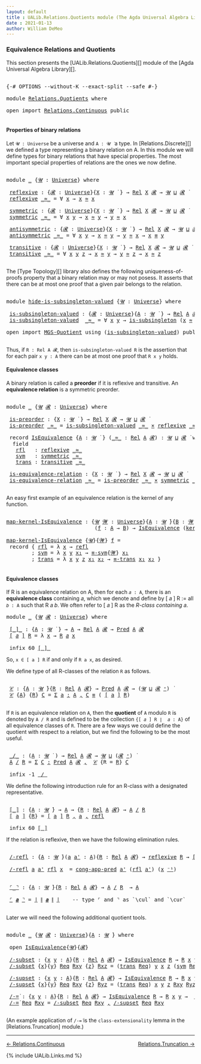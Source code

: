 ```yaml
---
layout: default
title : UALib.Relations.Quotients module (The Agda Universal Algebra Library)
date : 2021-01-13
author: William DeMeo
---
```


### <a id="equivalence-relations-and-quotients">Equivalence Relations and Quotients</a>

This section presents the [UALib.Relations.Quotients][] module of the [Agda Universal Algebra Library][].

<pre class="Agda">

<a id="354" class="Symbol">{-#</a> <a id="358" class="Keyword">OPTIONS</a> <a id="366" class="Pragma">--without-K</a> <a id="378" class="Pragma">--exact-split</a> <a id="392" class="Pragma">--safe</a> <a id="399" class="Symbol">#-}</a>

<a id="404" class="Keyword">module</a> <a id="411" href="Relations.Quotients.html" class="Module">Relations.Quotients</a> <a id="431" class="Keyword">where</a>

<a id="438" class="Keyword">open</a> <a id="443" class="Keyword">import</a> <a id="450" href="Relations.Continuous.html" class="Module">Relations.Continuous</a> <a id="471" class="Keyword">public</a>

</pre>


#### <a id="properties-of-binary-relations">Properties of binary relations</a>

Let `𝓤 : Universe` be a universe and `A : 𝓤 ̇` a type.  In [Relations.Discrete][] we defined a type representing a binary relation on A.  In this module we will define types for binary relations that have special properties. The most important special properties of relations are the ones we now define.

<pre class="Agda">

<a id="891" class="Keyword">module</a> <a id="898" href="Relations.Quotients.html#898" class="Module">_</a> <a id="900" class="Symbol">{</a><a id="901" href="Relations.Quotients.html#901" class="Bound">𝓤</a> <a id="903" class="Symbol">:</a> <a id="905" href="Agda.Primitive.html#423" class="Postulate">Universe</a><a id="913" class="Symbol">}</a> <a id="915" class="Keyword">where</a>

 <a id="923" href="Relations.Quotients.html#923" class="Function">reflexive</a> <a id="933" class="Symbol">:</a> <a id="935" class="Symbol">{</a><a id="936" href="Relations.Quotients.html#936" class="Bound">𝓡</a> <a id="938" class="Symbol">:</a> <a id="940" href="Agda.Primitive.html#423" class="Postulate">Universe</a><a id="948" class="Symbol">}{</a><a id="950" href="Relations.Quotients.html#950" class="Bound">X</a> <a id="952" class="Symbol">:</a> <a id="954" href="Relations.Quotients.html#901" class="Bound">𝓤</a> <a id="956" href="Universes.html#403" class="Function Operator">̇</a> <a id="958" class="Symbol">}</a> <a id="960" class="Symbol">→</a> <a id="962" href="Relations.Discrete.html#7424" class="Function">Rel</a> <a id="966" href="Relations.Quotients.html#950" class="Bound">X</a> <a id="968" href="Relations.Quotients.html#936" class="Bound">𝓡</a> <a id="970" class="Symbol">→</a> <a id="972" href="Relations.Quotients.html#901" class="Bound">𝓤</a> <a id="974" href="Agda.Primitive.html#636" class="Primitive Operator">⊔</a> <a id="976" href="Relations.Quotients.html#936" class="Bound">𝓡</a> <a id="978" href="Universes.html#403" class="Function Operator">̇</a>
 <a id="981" href="Relations.Quotients.html#923" class="Function">reflexive</a> <a id="991" href="Relations.Quotients.html#991" class="Bound Operator">_≈_</a> <a id="995" class="Symbol">=</a> <a id="997" class="Symbol">∀</a> <a id="999" href="Relations.Quotients.html#999" class="Bound">x</a> <a id="1001" class="Symbol">→</a> <a id="1003" href="Relations.Quotients.html#999" class="Bound">x</a> <a id="1005" href="Relations.Quotients.html#991" class="Bound Operator">≈</a> <a id="1007" href="Relations.Quotients.html#999" class="Bound">x</a>

 <a id="1011" href="Relations.Quotients.html#1011" class="Function">symmetric</a> <a id="1021" class="Symbol">:</a> <a id="1023" class="Symbol">{</a><a id="1024" href="Relations.Quotients.html#1024" class="Bound">𝓡</a> <a id="1026" class="Symbol">:</a> <a id="1028" href="Agda.Primitive.html#423" class="Postulate">Universe</a><a id="1036" class="Symbol">}{</a><a id="1038" href="Relations.Quotients.html#1038" class="Bound">X</a> <a id="1040" class="Symbol">:</a> <a id="1042" href="Relations.Quotients.html#901" class="Bound">𝓤</a> <a id="1044" href="Universes.html#403" class="Function Operator">̇</a> <a id="1046" class="Symbol">}</a> <a id="1048" class="Symbol">→</a> <a id="1050" href="Relations.Discrete.html#7424" class="Function">Rel</a> <a id="1054" href="Relations.Quotients.html#1038" class="Bound">X</a> <a id="1056" href="Relations.Quotients.html#1024" class="Bound">𝓡</a> <a id="1058" class="Symbol">→</a> <a id="1060" href="Relations.Quotients.html#901" class="Bound">𝓤</a> <a id="1062" href="Agda.Primitive.html#636" class="Primitive Operator">⊔</a> <a id="1064" href="Relations.Quotients.html#1024" class="Bound">𝓡</a> <a id="1066" href="Universes.html#403" class="Function Operator">̇</a>
 <a id="1069" href="Relations.Quotients.html#1011" class="Function">symmetric</a> <a id="1079" href="Relations.Quotients.html#1079" class="Bound Operator">_≈_</a> <a id="1083" class="Symbol">=</a> <a id="1085" class="Symbol">∀</a> <a id="1087" href="Relations.Quotients.html#1087" class="Bound">x</a> <a id="1089" href="Relations.Quotients.html#1089" class="Bound">y</a> <a id="1091" class="Symbol">→</a> <a id="1093" href="Relations.Quotients.html#1087" class="Bound">x</a> <a id="1095" href="Relations.Quotients.html#1079" class="Bound Operator">≈</a> <a id="1097" href="Relations.Quotients.html#1089" class="Bound">y</a> <a id="1099" class="Symbol">→</a> <a id="1101" href="Relations.Quotients.html#1089" class="Bound">y</a> <a id="1103" href="Relations.Quotients.html#1079" class="Bound Operator">≈</a> <a id="1105" href="Relations.Quotients.html#1087" class="Bound">x</a>

 <a id="1109" href="Relations.Quotients.html#1109" class="Function">antisymmetric</a> <a id="1123" class="Symbol">:</a> <a id="1125" class="Symbol">{</a><a id="1126" href="Relations.Quotients.html#1126" class="Bound">𝓡</a> <a id="1128" class="Symbol">:</a> <a id="1130" href="Agda.Primitive.html#423" class="Postulate">Universe</a><a id="1138" class="Symbol">}{</a><a id="1140" href="Relations.Quotients.html#1140" class="Bound">X</a> <a id="1142" class="Symbol">:</a> <a id="1144" href="Relations.Quotients.html#901" class="Bound">𝓤</a> <a id="1146" href="Universes.html#403" class="Function Operator">̇</a> <a id="1148" class="Symbol">}</a> <a id="1150" class="Symbol">→</a> <a id="1152" href="Relations.Discrete.html#7424" class="Function">Rel</a> <a id="1156" href="Relations.Quotients.html#1140" class="Bound">X</a> <a id="1158" href="Relations.Quotients.html#1126" class="Bound">𝓡</a> <a id="1160" class="Symbol">→</a> <a id="1162" href="Relations.Quotients.html#901" class="Bound">𝓤</a> <a id="1164" href="Agda.Primitive.html#636" class="Primitive Operator">⊔</a> <a id="1166" href="Relations.Quotients.html#1126" class="Bound">𝓡</a> <a id="1168" href="Universes.html#403" class="Function Operator">̇</a>
 <a id="1171" href="Relations.Quotients.html#1109" class="Function">antisymmetric</a> <a id="1185" href="Relations.Quotients.html#1185" class="Bound Operator">_≈_</a> <a id="1189" class="Symbol">=</a> <a id="1191" class="Symbol">∀</a> <a id="1193" href="Relations.Quotients.html#1193" class="Bound">x</a> <a id="1195" href="Relations.Quotients.html#1195" class="Bound">y</a> <a id="1197" class="Symbol">→</a> <a id="1199" href="Relations.Quotients.html#1193" class="Bound">x</a> <a id="1201" href="Relations.Quotients.html#1185" class="Bound Operator">≈</a> <a id="1203" href="Relations.Quotients.html#1195" class="Bound">y</a> <a id="1205" class="Symbol">→</a> <a id="1207" href="Relations.Quotients.html#1195" class="Bound">y</a> <a id="1209" href="Relations.Quotients.html#1185" class="Bound Operator">≈</a> <a id="1211" href="Relations.Quotients.html#1193" class="Bound">x</a> <a id="1213" class="Symbol">→</a> <a id="1215" href="Relations.Quotients.html#1193" class="Bound">x</a> <a id="1217" href="Prelude.Equality.html#1398" class="Datatype Operator">≡</a> <a id="1219" href="Relations.Quotients.html#1195" class="Bound">y</a>

 <a id="1223" href="Relations.Quotients.html#1223" class="Function">transitive</a> <a id="1234" class="Symbol">:</a> <a id="1236" class="Symbol">{</a><a id="1237" href="Relations.Quotients.html#1237" class="Bound">𝓡</a> <a id="1239" class="Symbol">:</a> <a id="1241" href="Agda.Primitive.html#423" class="Postulate">Universe</a><a id="1249" class="Symbol">}{</a><a id="1251" href="Relations.Quotients.html#1251" class="Bound">X</a> <a id="1253" class="Symbol">:</a> <a id="1255" href="Relations.Quotients.html#901" class="Bound">𝓤</a> <a id="1257" href="Universes.html#403" class="Function Operator">̇</a> <a id="1259" class="Symbol">}</a> <a id="1261" class="Symbol">→</a> <a id="1263" href="Relations.Discrete.html#7424" class="Function">Rel</a> <a id="1267" href="Relations.Quotients.html#1251" class="Bound">X</a> <a id="1269" href="Relations.Quotients.html#1237" class="Bound">𝓡</a> <a id="1271" class="Symbol">→</a> <a id="1273" href="Relations.Quotients.html#901" class="Bound">𝓤</a> <a id="1275" href="Agda.Primitive.html#636" class="Primitive Operator">⊔</a> <a id="1277" href="Relations.Quotients.html#1237" class="Bound">𝓡</a> <a id="1279" href="Universes.html#403" class="Function Operator">̇</a>
 <a id="1282" href="Relations.Quotients.html#1223" class="Function">transitive</a> <a id="1293" href="Relations.Quotients.html#1293" class="Bound Operator">_≈_</a> <a id="1297" class="Symbol">=</a> <a id="1299" class="Symbol">∀</a> <a id="1301" href="Relations.Quotients.html#1301" class="Bound">x</a> <a id="1303" href="Relations.Quotients.html#1303" class="Bound">y</a> <a id="1305" href="Relations.Quotients.html#1305" class="Bound">z</a> <a id="1307" class="Symbol">→</a> <a id="1309" href="Relations.Quotients.html#1301" class="Bound">x</a> <a id="1311" href="Relations.Quotients.html#1293" class="Bound Operator">≈</a> <a id="1313" href="Relations.Quotients.html#1303" class="Bound">y</a> <a id="1315" class="Symbol">→</a> <a id="1317" href="Relations.Quotients.html#1303" class="Bound">y</a> <a id="1319" href="Relations.Quotients.html#1293" class="Bound Operator">≈</a> <a id="1321" href="Relations.Quotients.html#1305" class="Bound">z</a> <a id="1323" class="Symbol">→</a> <a id="1325" href="Relations.Quotients.html#1301" class="Bound">x</a> <a id="1327" href="Relations.Quotients.html#1293" class="Bound Operator">≈</a> <a id="1329" href="Relations.Quotients.html#1305" class="Bound">z</a>

</pre>

The [Type Topology][] library also defines the following uniqueness-of-proofs property that a binary relation may or may not posess. It asserts that there can be at most one proof that a given pair belongs to the relation.

<pre class="Agda">

<a id="1582" class="Keyword">module</a> <a id="hide-is-subsingleton-valued"></a><a id="1589" href="Relations.Quotients.html#1589" class="Module">hide-is-subsingleton-valued</a> <a id="1617" class="Symbol">{</a><a id="1618" href="Relations.Quotients.html#1618" class="Bound">𝓤</a> <a id="1620" class="Symbol">:</a> <a id="1622" href="Agda.Primitive.html#423" class="Postulate">Universe</a><a id="1630" class="Symbol">}</a> <a id="1632" class="Keyword">where</a>

 <a id="hide-is-subsingleton-valued.is-subsingleton-valued"></a><a id="1640" href="Relations.Quotients.html#1640" class="Function">is-subsingleton-valued</a> <a id="1663" class="Symbol">:</a> <a id="1665" class="Symbol">{</a><a id="1666" href="Relations.Quotients.html#1666" class="Bound">𝓡</a> <a id="1668" class="Symbol">:</a> <a id="1670" href="Agda.Primitive.html#423" class="Postulate">Universe</a><a id="1678" class="Symbol">}{</a><a id="1680" href="Relations.Quotients.html#1680" class="Bound">A</a> <a id="1682" class="Symbol">:</a> <a id="1684" href="Relations.Quotients.html#1618" class="Bound">𝓤</a> <a id="1686" href="Universes.html#403" class="Function Operator">̇</a> <a id="1688" class="Symbol">}</a> <a id="1690" class="Symbol">→</a> <a id="1692" href="Relations.Discrete.html#7424" class="Function">Rel</a> <a id="1696" href="Relations.Quotients.html#1680" class="Bound">A</a> <a id="1698" href="Relations.Quotients.html#1666" class="Bound">𝓡</a> <a id="1700" class="Symbol">→</a> <a id="1702" href="Relations.Quotients.html#1618" class="Bound">𝓤</a> <a id="1704" href="Agda.Primitive.html#636" class="Primitive Operator">⊔</a> <a id="1706" href="Relations.Quotients.html#1666" class="Bound">𝓡</a> <a id="1708" href="Universes.html#403" class="Function Operator">̇</a>
 <a id="1711" href="Relations.Quotients.html#1640" class="Function">is-subsingleton-valued</a>  <a id="1735" href="Relations.Quotients.html#1735" class="Bound Operator">_≈_</a> <a id="1739" class="Symbol">=</a> <a id="1741" class="Symbol">∀</a> <a id="1743" href="Relations.Quotients.html#1743" class="Bound">x</a> <a id="1745" href="Relations.Quotients.html#1745" class="Bound">y</a> <a id="1747" class="Symbol">→</a> <a id="1749" href="MGS-Basic-UF.html#743" class="Function">is-subsingleton</a> <a id="1765" class="Symbol">(</a><a id="1766" href="Relations.Quotients.html#1743" class="Bound">x</a> <a id="1768" href="Relations.Quotients.html#1735" class="Bound Operator">≈</a> <a id="1770" href="Relations.Quotients.html#1745" class="Bound">y</a><a id="1771" class="Symbol">)</a>

<a id="1774" class="Keyword">open</a> <a id="1779" class="Keyword">import</a> <a id="1786" href="MGS-Quotient.html" class="Module">MGS-Quotient</a> <a id="1799" class="Keyword">using</a> <a id="1805" class="Symbol">(</a><a id="1806" href="MGS-Quotient.html#398" class="Function">is-subsingleton-valued</a><a id="1828" class="Symbol">)</a> <a id="1830" class="Keyword">public</a>

</pre>

Thus, if `R : Rel A 𝓡`, then `is-subsingleton-valued R` is the assertion that for each pair `x y : A` there can be at most one proof that `R x y` holds.



#### <a id="equivalence-classes">Equivalence classes</a>

A binary relation is called a **preorder** if it is reflexive and transitive. An **equivalence relation** is a symmetric preorder.


<pre class="Agda">

<a id="2211" class="Keyword">module</a> <a id="2218" href="Relations.Quotients.html#2218" class="Module">_</a> <a id="2220" class="Symbol">{</a><a id="2221" href="Relations.Quotients.html#2221" class="Bound">𝓤</a> <a id="2223" href="Relations.Quotients.html#2223" class="Bound">𝓡</a> <a id="2225" class="Symbol">:</a> <a id="2227" href="Agda.Primitive.html#423" class="Postulate">Universe</a><a id="2235" class="Symbol">}</a> <a id="2237" class="Keyword">where</a>

 <a id="2245" href="Relations.Quotients.html#2245" class="Function">is-preorder</a> <a id="2257" class="Symbol">:</a> <a id="2259" class="Symbol">{</a><a id="2260" href="Relations.Quotients.html#2260" class="Bound">X</a> <a id="2262" class="Symbol">:</a> <a id="2264" href="Relations.Quotients.html#2221" class="Bound">𝓤</a> <a id="2266" href="Universes.html#403" class="Function Operator">̇</a> <a id="2268" class="Symbol">}</a> <a id="2270" class="Symbol">→</a> <a id="2272" href="Relations.Discrete.html#7424" class="Function">Rel</a> <a id="2276" href="Relations.Quotients.html#2260" class="Bound">X</a> <a id="2278" href="Relations.Quotients.html#2223" class="Bound">𝓡</a> <a id="2280" class="Symbol">→</a> <a id="2282" href="Relations.Quotients.html#2221" class="Bound">𝓤</a> <a id="2284" href="Agda.Primitive.html#636" class="Primitive Operator">⊔</a> <a id="2286" href="Relations.Quotients.html#2223" class="Bound">𝓡</a> <a id="2288" href="Universes.html#403" class="Function Operator">̇</a>
 <a id="2291" href="Relations.Quotients.html#2245" class="Function">is-preorder</a> <a id="2303" href="Relations.Quotients.html#2303" class="Bound Operator">_≈_</a> <a id="2307" class="Symbol">=</a> <a id="2309" href="MGS-Quotient.html#398" class="Function">is-subsingleton-valued</a> <a id="2332" href="Relations.Quotients.html#2303" class="Bound Operator">_≈_</a> <a id="2336" href="MGS-MLTT.html#3515" class="Function Operator">×</a> <a id="2338" href="Relations.Quotients.html#923" class="Function">reflexive</a> <a id="2348" href="Relations.Quotients.html#2303" class="Bound Operator">_≈_</a> <a id="2352" href="MGS-MLTT.html#3515" class="Function Operator">×</a> <a id="2354" href="Relations.Quotients.html#1223" class="Function">transitive</a> <a id="2365" href="Relations.Quotients.html#2303" class="Bound Operator">_≈_</a>

 <a id="2371" class="Keyword">record</a> <a id="2378" href="Relations.Quotients.html#2378" class="Record">IsEquivalence</a> <a id="2392" class="Symbol">{</a><a id="2393" href="Relations.Quotients.html#2393" class="Bound">A</a> <a id="2395" class="Symbol">:</a> <a id="2397" href="Relations.Quotients.html#2221" class="Bound">𝓤</a> <a id="2399" href="Universes.html#403" class="Function Operator">̇</a> <a id="2401" class="Symbol">}</a> <a id="2403" class="Symbol">(</a><a id="2404" href="Relations.Quotients.html#2404" class="Bound Operator">_≈_</a> <a id="2408" class="Symbol">:</a> <a id="2410" href="Relations.Discrete.html#7424" class="Function">Rel</a> <a id="2414" href="Relations.Quotients.html#2393" class="Bound">A</a> <a id="2416" href="Relations.Quotients.html#2223" class="Bound">𝓡</a><a id="2417" class="Symbol">)</a> <a id="2419" class="Symbol">:</a> <a id="2421" href="Relations.Quotients.html#2221" class="Bound">𝓤</a> <a id="2423" href="Agda.Primitive.html#636" class="Primitive Operator">⊔</a> <a id="2425" href="Relations.Quotients.html#2223" class="Bound">𝓡</a> <a id="2427" href="Universes.html#403" class="Function Operator">̇</a> <a id="2429" class="Keyword">where</a>
  <a id="2437" class="Keyword">field</a>
   <a id="2446" href="Relations.Quotients.html#2446" class="Field">rfl</a>   <a id="2452" class="Symbol">:</a> <a id="2454" href="Relations.Quotients.html#923" class="Function">reflexive</a> <a id="2464" href="Relations.Quotients.html#2404" class="Bound Operator">_≈_</a>
   <a id="2471" href="Relations.Quotients.html#2471" class="Field">sym</a>   <a id="2477" class="Symbol">:</a> <a id="2479" href="Relations.Quotients.html#1011" class="Function">symmetric</a> <a id="2489" href="Relations.Quotients.html#2404" class="Bound Operator">_≈_</a>
   <a id="2496" href="Relations.Quotients.html#2496" class="Field">trans</a> <a id="2502" class="Symbol">:</a> <a id="2504" href="Relations.Quotients.html#1223" class="Function">transitive</a> <a id="2515" href="Relations.Quotients.html#2404" class="Bound Operator">_≈_</a>

 <a id="2521" href="Relations.Quotients.html#2521" class="Function">is-equivalence-relation</a> <a id="2545" class="Symbol">:</a> <a id="2547" class="Symbol">{</a><a id="2548" href="Relations.Quotients.html#2548" class="Bound">X</a> <a id="2550" class="Symbol">:</a> <a id="2552" href="Relations.Quotients.html#2221" class="Bound">𝓤</a> <a id="2554" href="Universes.html#403" class="Function Operator">̇</a> <a id="2556" class="Symbol">}</a> <a id="2558" class="Symbol">→</a> <a id="2560" href="Relations.Discrete.html#7424" class="Function">Rel</a> <a id="2564" href="Relations.Quotients.html#2548" class="Bound">X</a> <a id="2566" href="Relations.Quotients.html#2223" class="Bound">𝓡</a> <a id="2568" class="Symbol">→</a> <a id="2570" href="Relations.Quotients.html#2221" class="Bound">𝓤</a> <a id="2572" href="Agda.Primitive.html#636" class="Primitive Operator">⊔</a> <a id="2574" href="Relations.Quotients.html#2223" class="Bound">𝓡</a> <a id="2576" href="Universes.html#403" class="Function Operator">̇</a>
 <a id="2579" href="Relations.Quotients.html#2521" class="Function">is-equivalence-relation</a> <a id="2603" href="Relations.Quotients.html#2603" class="Bound Operator">_≈_</a> <a id="2607" class="Symbol">=</a> <a id="2609" href="Relations.Quotients.html#2245" class="Function">is-preorder</a> <a id="2621" href="Relations.Quotients.html#2603" class="Bound Operator">_≈_</a> <a id="2625" href="MGS-MLTT.html#3515" class="Function Operator">×</a> <a id="2627" href="Relations.Quotients.html#1011" class="Function">symmetric</a> <a id="2637" href="Relations.Quotients.html#2603" class="Bound Operator">_≈_</a>

</pre>

An easy first example of an equivalence relation is the kernel of any function.

<pre class="Agda">

<a id="map-kernel-IsEquivalence"></a><a id="2749" href="Relations.Quotients.html#2749" class="Function">map-kernel-IsEquivalence</a> <a id="2774" class="Symbol">:</a> <a id="2776" class="Symbol">{</a><a id="2777" href="Relations.Quotients.html#2777" class="Bound">𝓤</a> <a id="2779" href="Relations.Quotients.html#2779" class="Bound">𝓦</a> <a id="2781" class="Symbol">:</a> <a id="2783" href="Agda.Primitive.html#423" class="Postulate">Universe</a><a id="2791" class="Symbol">}{</a><a id="2793" href="Relations.Quotients.html#2793" class="Bound">A</a> <a id="2795" class="Symbol">:</a> <a id="2797" href="Relations.Quotients.html#2777" class="Bound">𝓤</a> <a id="2799" href="Universes.html#403" class="Function Operator">̇</a><a id="2800" class="Symbol">}{</a><a id="2802" href="Relations.Quotients.html#2802" class="Bound">B</a> <a id="2804" class="Symbol">:</a> <a id="2806" href="Relations.Quotients.html#2779" class="Bound">𝓦</a> <a id="2808" href="Universes.html#403" class="Function Operator">̇</a><a id="2809" class="Symbol">}</a>
                            <a id="2839" class="Symbol">(</a><a id="2840" href="Relations.Quotients.html#2840" class="Bound">f</a> <a id="2842" class="Symbol">:</a> <a id="2844" href="Relations.Quotients.html#2793" class="Bound">A</a> <a id="2846" class="Symbol">→</a> <a id="2848" href="Relations.Quotients.html#2802" class="Bound">B</a><a id="2849" class="Symbol">)</a> <a id="2851" class="Symbol">→</a> <a id="2853" href="Relations.Quotients.html#2378" class="Record">IsEquivalence</a> <a id="2867" class="Symbol">(</a><a id="2868" href="Relations.Discrete.html#7977" class="Function">ker</a><a id="2871" class="Symbol">{</a><a id="2872" href="Relations.Quotients.html#2777" class="Bound">𝓤</a><a id="2873" class="Symbol">}{</a><a id="2875" href="Relations.Quotients.html#2779" class="Bound">𝓦</a><a id="2876" class="Symbol">}</a> <a id="2878" href="Relations.Quotients.html#2840" class="Bound">f</a><a id="2879" class="Symbol">)</a>

<a id="2882" href="Relations.Quotients.html#2749" class="Function">map-kernel-IsEquivalence</a> <a id="2907" class="Symbol">{</a><a id="2908" href="Relations.Quotients.html#2908" class="Bound">𝓤</a><a id="2909" class="Symbol">}{</a><a id="2911" href="Relations.Quotients.html#2911" class="Bound">𝓦</a><a id="2912" class="Symbol">}</a> <a id="2914" href="Relations.Quotients.html#2914" class="Bound">f</a> <a id="2916" class="Symbol">=</a>
 <a id="2919" class="Keyword">record</a> <a id="2926" class="Symbol">{</a> <a id="2928" href="Relations.Quotients.html#2446" class="Field">rfl</a> <a id="2932" class="Symbol">=</a> <a id="2934" class="Symbol">λ</a> <a id="2936" href="Relations.Quotients.html#2936" class="Bound">x</a> <a id="2938" class="Symbol">→</a> <a id="2940" href="Identity-Type.html#162" class="InductiveConstructor">refl</a>
        <a id="2953" class="Symbol">;</a> <a id="2955" href="Relations.Quotients.html#2471" class="Field">sym</a> <a id="2959" class="Symbol">=</a> <a id="2961" class="Symbol">λ</a> <a id="2963" href="Relations.Quotients.html#2963" class="Bound">x</a> <a id="2965" href="Relations.Quotients.html#2965" class="Bound">y</a> <a id="2967" href="Relations.Quotients.html#2967" class="Bound">x₁</a> <a id="2970" class="Symbol">→</a> <a id="2972" href="Prelude.Equality.html#1977" class="Function">≡-sym</a><a id="2977" class="Symbol">{</a><a id="2978" href="Relations.Quotients.html#2911" class="Bound">𝓦</a><a id="2979" class="Symbol">}</a> <a id="2981" href="Relations.Quotients.html#2967" class="Bound">x₁</a>
        <a id="2992" class="Symbol">;</a> <a id="2994" href="Relations.Quotients.html#2496" class="Field">trans</a> <a id="3000" class="Symbol">=</a> <a id="3002" class="Symbol">λ</a> <a id="3004" href="Relations.Quotients.html#3004" class="Bound">x</a> <a id="3006" href="Relations.Quotients.html#3006" class="Bound">y</a> <a id="3008" href="Relations.Quotients.html#3008" class="Bound">z</a> <a id="3010" href="Relations.Quotients.html#3010" class="Bound">x₁</a> <a id="3013" href="Relations.Quotients.html#3013" class="Bound">x₂</a> <a id="3016" class="Symbol">→</a> <a id="3018" href="Prelude.Equality.html#2122" class="Function">≡-trans</a> <a id="3026" href="Relations.Quotients.html#3010" class="Bound">x₁</a> <a id="3029" href="Relations.Quotients.html#3013" class="Bound">x₂</a> <a id="3032" class="Symbol">}</a>

</pre>




#### <a id="equivalence-classes">Equivalence classes</a>

If R is an equivalence relation on A, then for each `𝑎 : A`, there is an **equivalence class** containing 𝑎, which we denote and define by [ 𝑎 ] R := all `𝑏 : A` such that R 𝑎 𝑏. We often refer to [ 𝑎 ] R as the *R-class containing* 𝑎.

<pre class="Agda">
<a id="3358" class="Keyword">module</a> <a id="3365" href="Relations.Quotients.html#3365" class="Module">_</a> <a id="3367" class="Symbol">{</a><a id="3368" href="Relations.Quotients.html#3368" class="Bound">𝓤</a> <a id="3370" href="Relations.Quotients.html#3370" class="Bound">𝓡</a> <a id="3372" class="Symbol">:</a> <a id="3374" href="Agda.Primitive.html#423" class="Postulate">Universe</a><a id="3382" class="Symbol">}</a> <a id="3384" class="Keyword">where</a>

 <a id="3392" href="Relations.Quotients.html#3392" class="Function Operator">[_]_</a> <a id="3397" class="Symbol">:</a> <a id="3399" class="Symbol">{</a><a id="3400" href="Relations.Quotients.html#3400" class="Bound">A</a> <a id="3402" class="Symbol">:</a> <a id="3404" href="Relations.Quotients.html#3368" class="Bound">𝓤</a> <a id="3406" href="Universes.html#403" class="Function Operator">̇</a> <a id="3408" class="Symbol">}</a> <a id="3410" class="Symbol">→</a> <a id="3412" href="Relations.Quotients.html#3400" class="Bound">A</a> <a id="3414" class="Symbol">→</a> <a id="3416" href="Relations.Discrete.html#7424" class="Function">Rel</a> <a id="3420" href="Relations.Quotients.html#3400" class="Bound">A</a> <a id="3422" href="Relations.Quotients.html#3370" class="Bound">𝓡</a> <a id="3424" class="Symbol">→</a> <a id="3426" href="Relations.Discrete.html#1660" class="Function">Pred</a> <a id="3431" href="Relations.Quotients.html#3400" class="Bound">A</a> <a id="3433" href="Relations.Quotients.html#3370" class="Bound">𝓡</a>
 <a id="3436" href="Relations.Quotients.html#3392" class="Function Operator">[</a> <a id="3438" href="Relations.Quotients.html#3438" class="Bound">𝑎</a> <a id="3440" href="Relations.Quotients.html#3392" class="Function Operator">]</a> <a id="3442" href="Relations.Quotients.html#3442" class="Bound">R</a> <a id="3444" class="Symbol">=</a> <a id="3446" class="Symbol">λ</a> <a id="3448" href="Relations.Quotients.html#3448" class="Bound">x</a> <a id="3450" class="Symbol">→</a> <a id="3452" href="Relations.Quotients.html#3442" class="Bound">R</a> <a id="3454" href="Relations.Quotients.html#3438" class="Bound">𝑎</a> <a id="3456" href="Relations.Quotients.html#3448" class="Bound">x</a>

 <a id="3460" class="Keyword">infix</a> <a id="3466" class="Number">60</a> <a id="3469" href="Relations.Quotients.html#3392" class="Function Operator">[_]_</a>
</pre>

So, `x ∈ [ a ] R` if and only if `R a x`, as desired.

We define type of all R-classes of the relation `R` as follows.

<pre class="Agda">

 <a id="3621" href="Relations.Quotients.html#3621" class="Function">𝒞</a> <a id="3623" class="Symbol">:</a> <a id="3625" class="Symbol">{</a><a id="3626" href="Relations.Quotients.html#3626" class="Bound">A</a> <a id="3628" class="Symbol">:</a> <a id="3630" href="Relations.Quotients.html#3368" class="Bound">𝓤</a> <a id="3632" href="Universes.html#403" class="Function Operator">̇</a><a id="3633" class="Symbol">}{</a><a id="3635" href="Relations.Quotients.html#3635" class="Bound">R</a> <a id="3637" class="Symbol">:</a> <a id="3639" href="Relations.Discrete.html#7424" class="Function">Rel</a> <a id="3643" href="Relations.Quotients.html#3626" class="Bound">A</a> <a id="3645" href="Relations.Quotients.html#3370" class="Bound">𝓡</a><a id="3646" class="Symbol">}</a> <a id="3648" class="Symbol">→</a> <a id="3650" href="Relations.Discrete.html#1660" class="Function">Pred</a> <a id="3655" href="Relations.Quotients.html#3626" class="Bound">A</a> <a id="3657" href="Relations.Quotients.html#3370" class="Bound">𝓡</a> <a id="3659" class="Symbol">→</a> <a id="3661" class="Symbol">(</a><a id="3662" href="Relations.Quotients.html#3368" class="Bound">𝓤</a> <a id="3664" href="Agda.Primitive.html#636" class="Primitive Operator">⊔</a> <a id="3666" href="Relations.Quotients.html#3370" class="Bound">𝓡</a> <a id="3668" href="Agda.Primitive.html#606" class="Primitive Operator">⁺</a><a id="3669" class="Symbol">)</a> <a id="3671" href="Universes.html#403" class="Function Operator">̇</a>
 <a id="3674" href="Relations.Quotients.html#3621" class="Function">𝒞</a> <a id="3676" class="Symbol">{</a><a id="3677" href="Relations.Quotients.html#3677" class="Bound">A</a><a id="3678" class="Symbol">}</a> <a id="3680" class="Symbol">{</a><a id="3681" href="Relations.Quotients.html#3681" class="Bound">R</a><a id="3682" class="Symbol">}</a> <a id="3684" href="Relations.Quotients.html#3684" class="Bound">C</a> <a id="3686" class="Symbol">=</a> <a id="3688" href="MGS-MLTT.html#3074" class="Function">Σ</a> <a id="3690" href="Relations.Quotients.html#3690" class="Bound">a</a> <a id="3692" href="MGS-MLTT.html#3074" class="Function">꞉</a> <a id="3694" href="Relations.Quotients.html#3677" class="Bound">A</a> <a id="3696" href="MGS-MLTT.html#3074" class="Function">,</a> <a id="3698" href="Relations.Quotients.html#3684" class="Bound">C</a> <a id="3700" href="Prelude.Equality.html#1398" class="Datatype Operator">≡</a> <a id="3702" class="Symbol">(</a> <a id="3704" href="Relations.Quotients.html#3392" class="Function Operator">[</a> <a id="3706" href="Relations.Quotients.html#3690" class="Bound">a</a> <a id="3708" href="Relations.Quotients.html#3392" class="Function Operator">]</a> <a id="3710" href="Relations.Quotients.html#3681" class="Bound">R</a><a id="3711" class="Symbol">)</a>

</pre>

If `R` is an equivalence relation on `A`, then the **quotient** of `A` modulo `R` is denoted by `A / R` and is defined to be the collection `{[ 𝑎 ] R ∣  𝑎 : A}` of all equivalence classes of `R`. There are a few ways we could define the quotient with respect to a relation, but we find the following to be the most useful.

<pre class="Agda">

 <a id="4065" href="Relations.Quotients.html#4065" class="Function Operator">_/_</a> <a id="4069" class="Symbol">:</a> <a id="4071" class="Symbol">(</a><a id="4072" href="Relations.Quotients.html#4072" class="Bound">A</a> <a id="4074" class="Symbol">:</a> <a id="4076" href="Relations.Quotients.html#3368" class="Bound">𝓤</a> <a id="4078" href="Universes.html#403" class="Function Operator">̇</a> <a id="4080" class="Symbol">)</a> <a id="4082" class="Symbol">→</a> <a id="4084" href="Relations.Discrete.html#7424" class="Function">Rel</a> <a id="4088" href="Relations.Quotients.html#4072" class="Bound">A</a> <a id="4090" href="Relations.Quotients.html#3370" class="Bound">𝓡</a> <a id="4092" class="Symbol">→</a> <a id="4094" href="Relations.Quotients.html#3368" class="Bound">𝓤</a> <a id="4096" href="Agda.Primitive.html#636" class="Primitive Operator">⊔</a> <a id="4098" class="Symbol">(</a><a id="4099" href="Relations.Quotients.html#3370" class="Bound">𝓡</a> <a id="4101" href="Agda.Primitive.html#606" class="Primitive Operator">⁺</a><a id="4102" class="Symbol">)</a> <a id="4104" href="Universes.html#403" class="Function Operator">̇</a>
 <a id="4107" href="Relations.Quotients.html#4107" class="Bound">A</a> <a id="4109" href="Relations.Quotients.html#4065" class="Function Operator">/</a> <a id="4111" href="Relations.Quotients.html#4111" class="Bound">R</a> <a id="4113" class="Symbol">=</a> <a id="4115" href="MGS-MLTT.html#3074" class="Function">Σ</a> <a id="4117" href="Relations.Quotients.html#4117" class="Bound">C</a> <a id="4119" href="MGS-MLTT.html#3074" class="Function">꞉</a> <a id="4121" href="Relations.Discrete.html#1660" class="Function">Pred</a> <a id="4126" href="Relations.Quotients.html#4107" class="Bound">A</a> <a id="4128" href="Relations.Quotients.html#3370" class="Bound">𝓡</a> <a id="4130" href="MGS-MLTT.html#3074" class="Function">,</a>  <a id="4133" href="Relations.Quotients.html#3621" class="Function">𝒞</a> <a id="4135" class="Symbol">{</a><a id="4136" class="Argument">R</a> <a id="4138" class="Symbol">=</a> <a id="4140" href="Relations.Quotients.html#4111" class="Bound">R</a><a id="4141" class="Symbol">}</a> <a id="4143" href="Relations.Quotients.html#4117" class="Bound">C</a>

 <a id="4147" class="Keyword">infix</a> <a id="4153" class="Number">-1</a> <a id="4156" href="Relations.Quotients.html#4065" class="Function Operator">_/_</a>
</pre>

We define the following introduction rule for an R-class with a designated representative.

<pre class="Agda">

 <a id="4279" href="Relations.Quotients.html#4279" class="Function Operator">⟦_⟧</a> <a id="4283" class="Symbol">:</a> <a id="4285" class="Symbol">{</a><a id="4286" href="Relations.Quotients.html#4286" class="Bound">A</a> <a id="4288" class="Symbol">:</a> <a id="4290" href="Relations.Quotients.html#3368" class="Bound">𝓤</a> <a id="4292" href="Universes.html#403" class="Function Operator">̇</a><a id="4293" class="Symbol">}</a> <a id="4295" class="Symbol">→</a> <a id="4297" href="Relations.Quotients.html#4286" class="Bound">A</a> <a id="4299" class="Symbol">→</a> <a id="4301" class="Symbol">{</a><a id="4302" href="Relations.Quotients.html#4302" class="Bound">R</a> <a id="4304" class="Symbol">:</a> <a id="4306" href="Relations.Discrete.html#7424" class="Function">Rel</a> <a id="4310" href="Relations.Quotients.html#4286" class="Bound">A</a> <a id="4312" href="Relations.Quotients.html#3370" class="Bound">𝓡</a><a id="4313" class="Symbol">}</a> <a id="4315" class="Symbol">→</a> <a id="4317" href="Relations.Quotients.html#4286" class="Bound">A</a> <a id="4319" href="Relations.Quotients.html#4065" class="Function Operator">/</a> <a id="4321" href="Relations.Quotients.html#4302" class="Bound">R</a>
 <a id="4324" href="Relations.Quotients.html#4279" class="Function Operator">⟦</a> <a id="4326" href="Relations.Quotients.html#4326" class="Bound">a</a> <a id="4328" href="Relations.Quotients.html#4279" class="Function Operator">⟧</a> <a id="4330" class="Symbol">{</a><a id="4331" href="Relations.Quotients.html#4331" class="Bound">R</a><a id="4332" class="Symbol">}</a> <a id="4334" class="Symbol">=</a> <a id="4336" href="Relations.Quotients.html#3392" class="Function Operator">[</a> <a id="4338" href="Relations.Quotients.html#4326" class="Bound">a</a> <a id="4340" href="Relations.Quotients.html#3392" class="Function Operator">]</a> <a id="4342" href="Relations.Quotients.html#4331" class="Bound">R</a> <a id="4344" href="Prelude.Preliminaries.html#11712" class="InductiveConstructor Operator">,</a> <a id="4346" href="Relations.Quotients.html#4326" class="Bound">a</a> <a id="4348" href="Prelude.Preliminaries.html#11712" class="InductiveConstructor Operator">,</a> <a id="4350" href="Identity-Type.html#162" class="InductiveConstructor">refl</a>

 <a id="4357" class="Keyword">infix</a> <a id="4363" class="Number">60</a> <a id="4366" href="Relations.Quotients.html#4279" class="Function Operator">⟦_⟧</a>
</pre>

If the relation is reflexive, then we have the following elimination rules.

<pre class="Agda">

 <a id="4474" href="Relations.Quotients.html#4474" class="Function">/-refl</a> <a id="4481" class="Symbol">:</a> <a id="4483" class="Symbol">{</a><a id="4484" href="Relations.Quotients.html#4484" class="Bound">A</a> <a id="4486" class="Symbol">:</a> <a id="4488" href="Relations.Quotients.html#3368" class="Bound">𝓤</a> <a id="4490" href="Universes.html#403" class="Function Operator">̇</a><a id="4491" class="Symbol">}(</a><a id="4493" href="Relations.Quotients.html#4493" class="Bound">a</a> <a id="4495" href="Relations.Quotients.html#4495" class="Bound">a&#39;</a> <a id="4498" class="Symbol">:</a> <a id="4500" href="Relations.Quotients.html#4484" class="Bound">A</a><a id="4501" class="Symbol">){</a><a id="4503" href="Relations.Quotients.html#4503" class="Bound">R</a> <a id="4505" class="Symbol">:</a> <a id="4507" href="Relations.Discrete.html#7424" class="Function">Rel</a> <a id="4511" href="Relations.Quotients.html#4484" class="Bound">A</a> <a id="4513" href="Relations.Quotients.html#3370" class="Bound">𝓡</a><a id="4514" class="Symbol">}</a> <a id="4516" class="Symbol">→</a> <a id="4518" href="Relations.Quotients.html#923" class="Function">reflexive</a> <a id="4528" href="Relations.Quotients.html#4503" class="Bound">R</a> <a id="4530" class="Symbol">→</a> <a id="4532" href="Relations.Quotients.html#3392" class="Function Operator">[</a> <a id="4534" href="Relations.Quotients.html#4493" class="Bound">a</a> <a id="4536" href="Relations.Quotients.html#3392" class="Function Operator">]</a> <a id="4538" href="Relations.Quotients.html#4503" class="Bound">R</a> <a id="4540" href="Prelude.Equality.html#1398" class="Datatype Operator">≡</a> <a id="4542" href="Relations.Quotients.html#3392" class="Function Operator">[</a> <a id="4544" href="Relations.Quotients.html#4495" class="Bound">a&#39;</a> <a id="4547" href="Relations.Quotients.html#3392" class="Function Operator">]</a> <a id="4549" href="Relations.Quotients.html#4503" class="Bound">R</a> <a id="4551" class="Symbol">→</a> <a id="4553" href="Relations.Quotients.html#4503" class="Bound">R</a> <a id="4555" href="Relations.Quotients.html#4493" class="Bound">a</a> <a id="4557" href="Relations.Quotients.html#4495" class="Bound">a&#39;</a>

 <a id="4562" href="Relations.Quotients.html#4474" class="Function">/-refl</a> <a id="4569" href="Relations.Quotients.html#4569" class="Bound">a</a> <a id="4571" href="Relations.Quotients.html#4571" class="Bound">a&#39;</a> <a id="4574" href="Relations.Quotients.html#4574" class="Bound">rfl</a> <a id="4578" href="Relations.Quotients.html#4578" class="Bound">x</a>  <a id="4581" class="Symbol">=</a> <a id="4583" href="Relations.Discrete.html#6285" class="Function">cong-app-pred</a> <a id="4597" href="Relations.Quotients.html#4571" class="Bound">a&#39;</a> <a id="4600" class="Symbol">(</a><a id="4601" href="Relations.Quotients.html#4574" class="Bound">rfl</a> <a id="4605" href="Relations.Quotients.html#4571" class="Bound">a&#39;</a><a id="4607" class="Symbol">)</a> <a id="4609" class="Symbol">(</a><a id="4610" href="Relations.Quotients.html#4578" class="Bound">x</a> <a id="4612" href="MGS-MLTT.html#6125" class="Function Operator">⁻¹</a><a id="4614" class="Symbol">)</a>


 <a id="4619" href="Relations.Quotients.html#4619" class="Function Operator">⌜_⌝</a> <a id="4623" class="Symbol">:</a> <a id="4625" class="Symbol">{</a><a id="4626" href="Relations.Quotients.html#4626" class="Bound">A</a> <a id="4628" class="Symbol">:</a> <a id="4630" href="Relations.Quotients.html#3368" class="Bound">𝓤</a> <a id="4632" href="Universes.html#403" class="Function Operator">̇</a><a id="4633" class="Symbol">}{</a><a id="4635" href="Relations.Quotients.html#4635" class="Bound">R</a> <a id="4637" class="Symbol">:</a> <a id="4639" href="Relations.Discrete.html#7424" class="Function">Rel</a> <a id="4643" href="Relations.Quotients.html#4626" class="Bound">A</a> <a id="4645" href="Relations.Quotients.html#3370" class="Bound">𝓡</a><a id="4646" class="Symbol">}</a> <a id="4648" class="Symbol">→</a> <a id="4650" href="Relations.Quotients.html#4626" class="Bound">A</a> <a id="4652" href="Relations.Quotients.html#4065" class="Function Operator">/</a> <a id="4654" href="Relations.Quotients.html#4635" class="Bound">R</a>  <a id="4657" class="Symbol">→</a> <a id="4659" href="Relations.Quotients.html#4626" class="Bound">A</a>

 <a id="4663" href="Relations.Quotients.html#4619" class="Function Operator">⌜</a> <a id="4665" href="Relations.Quotients.html#4665" class="Bound">𝒂</a> <a id="4667" href="Relations.Quotients.html#4619" class="Function Operator">⌝</a> <a id="4669" class="Symbol">=</a> <a id="4671" href="Prelude.Preliminaries.html#12384" class="Function Operator">∣</a> <a id="4673" href="Prelude.Preliminaries.html#12462" class="Function Operator">∥</a> <a id="4675" href="Relations.Quotients.html#4665" class="Bound">𝒂</a> <a id="4677" href="Prelude.Preliminaries.html#12462" class="Function Operator">∥</a> <a id="4679" href="Prelude.Preliminaries.html#12384" class="Function Operator">∣</a>    <a id="4684" class="Comment">-- type ⌜ and ⌝ as `\cul` and `\cur`</a>

</pre>

Later we will need the following additional quotient tools.

<pre class="Agda">

<a id="4809" class="Keyword">module</a> <a id="4816" href="Relations.Quotients.html#4816" class="Module">_</a> <a id="4818" class="Symbol">{</a><a id="4819" href="Relations.Quotients.html#4819" class="Bound">𝓤</a> <a id="4821" href="Relations.Quotients.html#4821" class="Bound">𝓡</a> <a id="4823" class="Symbol">:</a> <a id="4825" href="Agda.Primitive.html#423" class="Postulate">Universe</a><a id="4833" class="Symbol">}{</a><a id="4835" href="Relations.Quotients.html#4835" class="Bound">A</a> <a id="4837" class="Symbol">:</a> <a id="4839" href="Relations.Quotients.html#4819" class="Bound">𝓤</a> <a id="4841" href="Universes.html#403" class="Function Operator">̇</a><a id="4842" class="Symbol">}</a> <a id="4844" class="Keyword">where</a>

 <a id="4852" class="Keyword">open</a> <a id="4857" href="Relations.Quotients.html#2378" class="Module">IsEquivalence</a><a id="4870" class="Symbol">{</a><a id="4871" href="Relations.Quotients.html#4819" class="Bound">𝓤</a><a id="4872" class="Symbol">}{</a><a id="4874" href="Relations.Quotients.html#4821" class="Bound">𝓡</a><a id="4875" class="Symbol">}</a>

 <a id="4879" href="Relations.Quotients.html#4879" class="Function">/-subset</a> <a id="4888" class="Symbol">:</a> <a id="4890" class="Symbol">{</a><a id="4891" href="Relations.Quotients.html#4891" class="Bound">x</a> <a id="4893" href="Relations.Quotients.html#4893" class="Bound">y</a> <a id="4895" class="Symbol">:</a> <a id="4897" href="Relations.Quotients.html#4835" class="Bound">A</a><a id="4898" class="Symbol">}{</a><a id="4900" href="Relations.Quotients.html#4900" class="Bound">R</a> <a id="4902" class="Symbol">:</a> <a id="4904" href="Relations.Discrete.html#7424" class="Function">Rel</a> <a id="4908" href="Relations.Quotients.html#4835" class="Bound">A</a> <a id="4910" href="Relations.Quotients.html#4821" class="Bound">𝓡</a><a id="4911" class="Symbol">}</a> <a id="4913" class="Symbol">→</a> <a id="4915" href="Relations.Quotients.html#2378" class="Record">IsEquivalence</a> <a id="4929" href="Relations.Quotients.html#4900" class="Bound">R</a> <a id="4931" class="Symbol">→</a> <a id="4933" href="Relations.Quotients.html#4900" class="Bound">R</a> <a id="4935" href="Relations.Quotients.html#4891" class="Bound">x</a> <a id="4937" href="Relations.Quotients.html#4893" class="Bound">y</a> <a id="4939" class="Symbol">→</a>  <a id="4942" href="Relations.Quotients.html#3392" class="Function Operator">[</a> <a id="4944" href="Relations.Quotients.html#4891" class="Bound">x</a> <a id="4946" href="Relations.Quotients.html#3392" class="Function Operator">]</a> <a id="4948" href="Relations.Quotients.html#4900" class="Bound">R</a>  <a id="4951" href="Relations.Discrete.html#2783" class="Function Operator">⊆</a>  <a id="4954" href="Relations.Quotients.html#3392" class="Function Operator">[</a> <a id="4956" href="Relations.Quotients.html#4893" class="Bound">y</a> <a id="4958" href="Relations.Quotients.html#3392" class="Function Operator">]</a> <a id="4960" href="Relations.Quotients.html#4900" class="Bound">R</a>
 <a id="4963" href="Relations.Quotients.html#4879" class="Function">/-subset</a> <a id="4972" class="Symbol">{</a><a id="4973" href="Relations.Quotients.html#4973" class="Bound">x</a><a id="4974" class="Symbol">}{</a><a id="4976" href="Relations.Quotients.html#4976" class="Bound">y</a><a id="4977" class="Symbol">}</a> <a id="4979" href="Relations.Quotients.html#4979" class="Bound">Req</a> <a id="4983" href="Relations.Quotients.html#4983" class="Bound">Rxy</a> <a id="4987" class="Symbol">{</a><a id="4988" href="Relations.Quotients.html#4988" class="Bound">z</a><a id="4989" class="Symbol">}</a> <a id="4991" href="Relations.Quotients.html#4991" class="Bound">Rxz</a> <a id="4995" class="Symbol">=</a> <a id="4997" class="Symbol">(</a><a id="4998" href="Relations.Quotients.html#2496" class="Field">trans</a> <a id="5004" href="Relations.Quotients.html#4979" class="Bound">Req</a><a id="5007" class="Symbol">)</a> <a id="5009" href="Relations.Quotients.html#4976" class="Bound">y</a> <a id="5011" href="Relations.Quotients.html#4973" class="Bound">x</a> <a id="5013" href="Relations.Quotients.html#4988" class="Bound">z</a> <a id="5015" class="Symbol">(</a><a id="5016" href="Relations.Quotients.html#2471" class="Field">sym</a> <a id="5020" href="Relations.Quotients.html#4979" class="Bound">Req</a> <a id="5024" href="Relations.Quotients.html#4973" class="Bound">x</a> <a id="5026" href="Relations.Quotients.html#4976" class="Bound">y</a> <a id="5028" href="Relations.Quotients.html#4983" class="Bound">Rxy</a><a id="5031" class="Symbol">)</a> <a id="5033" href="Relations.Quotients.html#4991" class="Bound">Rxz</a>

 <a id="5039" href="Relations.Quotients.html#5039" class="Function">/-supset</a> <a id="5048" class="Symbol">:</a> <a id="5050" class="Symbol">{</a><a id="5051" href="Relations.Quotients.html#5051" class="Bound">x</a> <a id="5053" href="Relations.Quotients.html#5053" class="Bound">y</a> <a id="5055" class="Symbol">:</a> <a id="5057" href="Relations.Quotients.html#4835" class="Bound">A</a><a id="5058" class="Symbol">}{</a><a id="5060" href="Relations.Quotients.html#5060" class="Bound">R</a> <a id="5062" class="Symbol">:</a> <a id="5064" href="Relations.Discrete.html#7424" class="Function">Rel</a> <a id="5068" href="Relations.Quotients.html#4835" class="Bound">A</a> <a id="5070" href="Relations.Quotients.html#4821" class="Bound">𝓡</a><a id="5071" class="Symbol">}</a> <a id="5073" class="Symbol">→</a> <a id="5075" href="Relations.Quotients.html#2378" class="Record">IsEquivalence</a> <a id="5089" href="Relations.Quotients.html#5060" class="Bound">R</a> <a id="5091" class="Symbol">→</a> <a id="5093" href="Relations.Quotients.html#5060" class="Bound">R</a> <a id="5095" href="Relations.Quotients.html#5051" class="Bound">x</a> <a id="5097" href="Relations.Quotients.html#5053" class="Bound">y</a> <a id="5099" class="Symbol">→</a>  <a id="5102" href="Relations.Quotients.html#3392" class="Function Operator">[</a> <a id="5104" href="Relations.Quotients.html#5053" class="Bound">y</a> <a id="5106" href="Relations.Quotients.html#3392" class="Function Operator">]</a> <a id="5108" href="Relations.Quotients.html#5060" class="Bound">R</a> <a id="5110" href="Relations.Discrete.html#2783" class="Function Operator">⊆</a> <a id="5112" href="Relations.Quotients.html#3392" class="Function Operator">[</a> <a id="5114" href="Relations.Quotients.html#5051" class="Bound">x</a> <a id="5116" href="Relations.Quotients.html#3392" class="Function Operator">]</a> <a id="5118" href="Relations.Quotients.html#5060" class="Bound">R</a>
 <a id="5121" href="Relations.Quotients.html#5039" class="Function">/-supset</a> <a id="5130" class="Symbol">{</a><a id="5131" href="Relations.Quotients.html#5131" class="Bound">x</a><a id="5132" class="Symbol">}{</a><a id="5134" href="Relations.Quotients.html#5134" class="Bound">y</a><a id="5135" class="Symbol">}</a> <a id="5137" href="Relations.Quotients.html#5137" class="Bound">Req</a> <a id="5141" href="Relations.Quotients.html#5141" class="Bound">Rxy</a> <a id="5145" class="Symbol">{</a><a id="5146" href="Relations.Quotients.html#5146" class="Bound">z</a><a id="5147" class="Symbol">}</a> <a id="5149" href="Relations.Quotients.html#5149" class="Bound">Ryz</a> <a id="5153" class="Symbol">=</a> <a id="5155" class="Symbol">(</a><a id="5156" href="Relations.Quotients.html#2496" class="Field">trans</a> <a id="5162" href="Relations.Quotients.html#5137" class="Bound">Req</a><a id="5165" class="Symbol">)</a> <a id="5167" href="Relations.Quotients.html#5131" class="Bound">x</a> <a id="5169" href="Relations.Quotients.html#5134" class="Bound">y</a> <a id="5171" href="Relations.Quotients.html#5146" class="Bound">z</a> <a id="5173" href="Relations.Quotients.html#5141" class="Bound">Rxy</a> <a id="5177" href="Relations.Quotients.html#5149" class="Bound">Ryz</a>

 <a id="5183" href="Relations.Quotients.html#5183" class="Function">/-=̇</a> <a id="5188" class="Symbol">:</a> <a id="5190" class="Symbol">{</a><a id="5191" href="Relations.Quotients.html#5191" class="Bound">x</a> <a id="5193" href="Relations.Quotients.html#5193" class="Bound">y</a> <a id="5195" class="Symbol">:</a> <a id="5197" href="Relations.Quotients.html#4835" class="Bound">A</a><a id="5198" class="Symbol">}{</a><a id="5200" href="Relations.Quotients.html#5200" class="Bound">R</a> <a id="5202" class="Symbol">:</a> <a id="5204" href="Relations.Discrete.html#7424" class="Function">Rel</a> <a id="5208" href="Relations.Quotients.html#4835" class="Bound">A</a> <a id="5210" href="Relations.Quotients.html#4821" class="Bound">𝓡</a><a id="5211" class="Symbol">}</a> <a id="5213" class="Symbol">→</a> <a id="5215" href="Relations.Quotients.html#2378" class="Record">IsEquivalence</a> <a id="5229" href="Relations.Quotients.html#5200" class="Bound">R</a> <a id="5231" class="Symbol">→</a> <a id="5233" href="Relations.Quotients.html#5200" class="Bound">R</a> <a id="5235" href="Relations.Quotients.html#5191" class="Bound">x</a> <a id="5237" href="Relations.Quotients.html#5193" class="Bound">y</a> <a id="5239" class="Symbol">→</a>  <a id="5242" href="Relations.Quotients.html#3392" class="Function Operator">[</a> <a id="5244" href="Relations.Quotients.html#5191" class="Bound">x</a> <a id="5246" href="Relations.Quotients.html#3392" class="Function Operator">]</a> <a id="5248" href="Relations.Quotients.html#5200" class="Bound">R</a>  <a id="5251" href="Relations.Discrete.html#3496" class="Function Operator">≐</a>  <a id="5254" href="Relations.Quotients.html#3392" class="Function Operator">[</a> <a id="5256" href="Relations.Quotients.html#5193" class="Bound">y</a> <a id="5258" href="Relations.Quotients.html#3392" class="Function Operator">]</a> <a id="5260" href="Relations.Quotients.html#5200" class="Bound">R</a>
 <a id="5263" href="Relations.Quotients.html#5183" class="Function">/-=̇</a> <a id="5268" href="Relations.Quotients.html#5268" class="Bound">Req</a> <a id="5272" href="Relations.Quotients.html#5272" class="Bound">Rxy</a> <a id="5276" class="Symbol">=</a> <a id="5278" href="Relations.Quotients.html#4879" class="Function">/-subset</a> <a id="5287" href="Relations.Quotients.html#5268" class="Bound">Req</a> <a id="5291" href="Relations.Quotients.html#5272" class="Bound">Rxy</a> <a id="5295" href="Prelude.Preliminaries.html#11712" class="InductiveConstructor Operator">,</a> <a id="5297" href="Relations.Quotients.html#5039" class="Function">/-supset</a> <a id="5306" href="Relations.Quotients.html#5268" class="Bound">Req</a> <a id="5310" href="Relations.Quotients.html#5272" class="Bound">Rxy</a>

</pre>

(An example application of `/-=̇` is the `class-extensionality` lemma in the [Relations.Truncation] module.)

--------------------------------------

<p></p>


[← Relations.Continuous](Relations.Continuous.html)
<span style="float:right;">[Relations.Truncation →](Relations.Truncation.html)</span>

{% include UALib.Links.md %}

